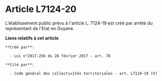 # Article L7124-20

L'établissement public prévu à l'article L. 7124-19 est créé par arrêté du représentant de l'Etat en Guyane.

**Liens relatifs à cet article**

	**Créé par**:

	  - Loi n°2017-256 du 28 février 2017 - art. 78

	**Cité par**:

	  - Code général des collectivités territoriales - art. L7124-19 (V)
